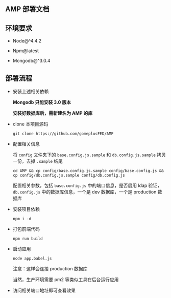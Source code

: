 AMP 部署文档
----------------

## 环境要求

* Node@^4.4.2

* Npm@latest

* Mongodb@^3.0.4

## 部署流程

* 安装上述相关依赖

	**Mongodb 只能安装 3.0 版本**

	**安装好数据库后，需新建名为 AMP 的库**

* clone 本项目源码

	`git clone https://github.com/gomeplusFED/AMP`

* 配置相关信息

	将 `config` 文件夹下的 `base.config.js.sample` 和 `db.config.js.sample` 拷贝一份，去掉 `.sample` 结尾

	`cd AMP && cp config/base.config.js.sample config/base.config.js && cp config/db.config.js.sample config/db.config.js`

	配置相关参数，包括 `base.config.js` 中的端口信息，是否启用 ldap 验证，`db.config.js` 中的数据库信息，一个是 dev 数据库，一个是 production 数据库

* 安装项目依赖

	`npm i -d`

* 打包前端代码

	`npm run build`

* 启动应用

	`node app.babel.js`

	注意：这样会连接 production 数据库

	当然，生产环境需要 pm2 等类似工具在后台运行应用

* 访问相关端口地址即可查看效果

